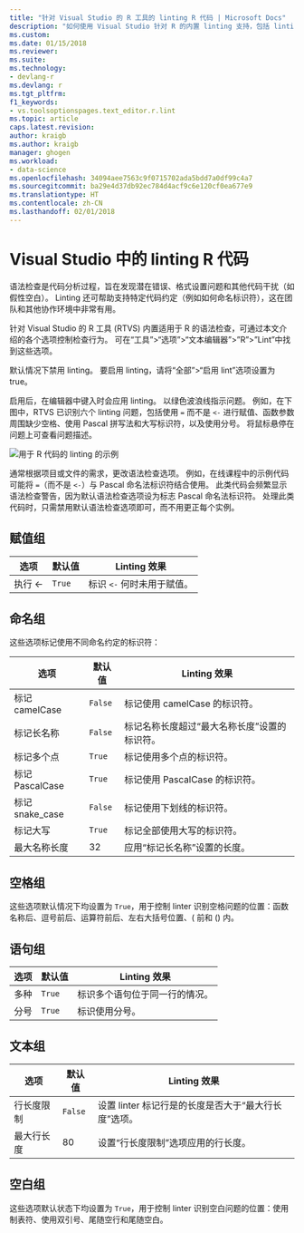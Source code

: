 ```yaml
---
title: "针对 Visual Studio 的 R 工具的 linting R 代码 | Microsoft Docs"
description: "如何使用 Visual Studio 针对 R 的内置 linting 支持，包括 linting 选项。"
ms.custom: 
ms.date: 01/15/2018
ms.reviewer: 
ms.suite: 
ms.technology:
- devlang-r
ms.devlang: r
ms.tgt_pltfrm: 
f1_keywords:
- vs.toolsoptionspages.text_editor.r.lint
ms.topic: article
caps.latest.revision: 
author: kraigb
ms.author: kraigb
manager: ghogen
ms.workload:
- data-science
ms.openlocfilehash: 34094aee7563c9f0715702ada5bdd7a0df99c4a7
ms.sourcegitcommit: ba29e4d37db92ec784d4acf9c6e120cf0ea677e9
ms.translationtype: HT
ms.contentlocale: zh-CN
ms.lasthandoff: 02/01/2018
---
```

# <a name="linting-r-code-in-visual-studio"></a>Visual Studio 中的 linting R 代码

语法检查是代码分析过程，旨在发现潜在错误、格式设置问题和其他代码干扰（如假性空白）。 Linting 还可帮助支持特定代码约定（例如如何命名标识符），这在团队和其他协作环境中非常有用。

针对 Visual Studio 的 R 工具 (RTVS) 内置适用于 R 的语法检查，可通过本文介绍的各个选项控制检查行为。 可在“工具”>“选项”>“文本编辑器”>”R”>”Lint”中找到这些选项。

默认情况下禁用 linting。 要启用 linting，请将“全部”>“启用 lint”选项设置为 true。

启用后，在编辑器中键入时会应用 linting。 以绿色波浪线指示问题。 例如，在下图中，RTVS 已识别六个 linting 问题，包括使用 `=` 而不是 `<-` 进行赋值、函数参数周围缺少空格、使用 Pascal 拼写法和大写标识符，以及使用分号。 将鼠标悬停在问题上可查看问题描述。

![用于 R 代码的 linting 的示例](media/linting-01.png)

通常根据项目或文件的需求，更改语法检查选项。 例如，在线课程中的示例代码可能将 `=`（而不是 `<-`）与 Pascal 命名法标识符结合使用。 此类代码会频繁显示语法检查警告，因为默认语法检查选项设为标志 Pascal 命名法标识符。 处理此类代码时，只需禁用默认语法检查选项即可，而不用更正每个实例。

## <a name="assignment-group"></a>赋值组

| 选项 | 默认值 | Linting 效果 |
| --- | --- | --- |
| 执行 \<- | `True` | 标识 `<-` 何时未用于赋值。 |

## <a name="naming-group"></a>命名组

这些选项标记使用不同命名约定的标识符：

| 选项 | 默认值 | Linting 效果 |
| --- | --- | --- |
| 标记 camelCase | `False` | 标记使用 camelCase 的标识符。 |
| 标记长名称 | `False` | 标记名称长度超过“最大名称长度”设置的标识符。 |
| 标记多个点 | `True` | 标记使用多个点的标识符。 |
| 标记 PascalCase | `True` | 标记使用 PascalCase 的标识符。 |
| 标记 snake_case | `False` | 标记使用下划线的标识符。 |
| 标记大写 | `True` | 标记全部使用大写的标识符。 |
| 最大名称长度 | 32 | 应用“标记长名称”设置的长度。 |

## <a name="spacing-group"></a>空格组

这些选项默认情况下均设置为 `True`，用于控制 linter 识别空格问题的位置：函数名称后、逗号前后、运算符前后、左右大括号位置、( 前和 () 内。

## <a name="statements-group"></a>语句组

| 选项 | 默认值 | Linting 效果 |
| --- | --- | --- |
| 多种 | `True` | 标识多个语句位于同一行的情况。 |
| 分号 | `True` | 标识使用分号。 |

## <a name="text-group"></a>文本组

| 选项 | 默认值 | Linting 效果 |
| --- | --- | --- |
| 行长度限制 | `False` | 设置 linter 标记行是的长度是否大于“最大行长度”选项。 |
| 最大行长度 | 80 | 设置“行长度限制”选项应用的行长度。 |

## <a name="whitespace-group"></a>空白组

这些选项默认状态下均设置为 `True`，用于控制 linter 识别空白问题的位置：使用制表符、使用双引号、尾随空行和尾随空白。